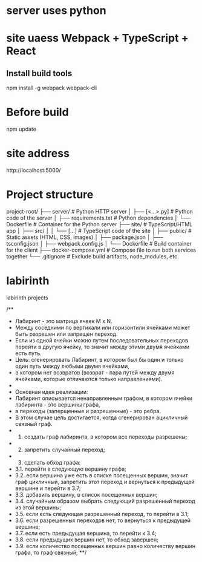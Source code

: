 # server uses python

# site uaess Webpack + TypeScript + React
## Install build tools
npm install -g webpack webpack-cli

# Before build
npm update

# site address
http://localhost:5000/

# Project structure
project-root/
├── server/                   # Python HTTP server
│   ├── [<...>.py]            # Python code of the server
│   ├── requirements.txt      # Python dependencies
│   └── Dockerfile            # Container for the Python server
├── site/                     # TypeScript/HTML app
│   ├── src/
│   │   └── [...]             # TypeScript code of the site
│   ├── public/               # Static assets (HTML, CSS, images)
│   ├── package.json
│   ├── tsconfig.json
│   ├── webpack.config.js
│   └── Dockerfile            # Build container for the client
├── docker-compose.yml        # Compose file to run both services together
└── .gitignore                # Exclude build artifacts, node_modules, etc.


# labirinth
labirinth projects

/**
 * Лабиринт - это матрица ячеек M x N.
 * Между соседними по вертикали или горизонтили ячейками может быть разрешен или запрещен переход.
 * Если из одной ячейки можно путем последовательных переходов перейти в другую ячейку, то значит между этими двумя ячейками есть путь.
 * Цель: сгенерировать Лабиринт, в котором был бы один и только один путь между любыми двумя ячейками,
 * в котором нет возвратов (возврат - пара путей между двумя ячейками, которые отличаются только направлениями).
 * 
 * Основная идея реализации:
 * Лабиринт описывается ненаправленным графом, в котором ячейки лабиринта - это вершины графа,
 * а переходы (заперщенные и разрешенные) - это ребра.
 * В этом случае цель достигается, когда сгенерирован ацикличный связный граф.
 * 1. создать граф лабиринта, в котором все переходы разрешены;
 * 2. запретить случайный переход;
 * 3. сделать обход графа:
 * 3.1. перейти в следующую вершину графа;
 * 3.2. если вершина уже есть в списке посещенных вершин, значит граф цикличный, запретить этот переход и вернуться к предыдущей вершине и перейти в 3.7;
 * 3.3. добавить вершину, в список посещенных вершин;
 * 3.4. случайным образом выбрать следующий разрешенный переход из этой вершины;
 * 3.5. если есть следующая разрешенный переход, то перейти в 3.1;
 * 3.6. если разрешенных переходов нет, то вернуться к предыдущей вершине;
 * 3.7. если есть предыдущая вершина, то перейти к 3.4;
 * 3.8. если предыдущих вершин нет, то обход завершен;
 * 3.9. если количество посещенных вершин равно количеству вершин графа, то граф связный;
 **/
